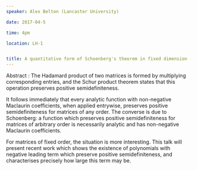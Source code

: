 ```yaml
---
speaker: Alex Belton (Lancaster University)

date: 2017-04-5

time: 4pm

location: LH-1


title: A quantitative form of Schoenberg's theorem in fixed dimension (Joint work with D. Guillot, A. Khare and M. Putinar)
---
```


Abstract : The Hadamard product of two matrices is formed by multiplying
corresponding entries, and the Schur product theorem states that
this operation preserves positive semidefiniteness.

It follows immediately that every analytic function with non-negative
Maclaurin coefficients, when applied entrywise, preserves positive
semidefiniteness for matrices of any order. The converse is due to
Schoenberg: a function which preserves positive semidefiniteness for
matrices of arbitrary order is necessarily analytic and has non-negative
Maclaurin coefficients.

For matrices of fixed order, the situation is more interesting. This talk
will present recent work which shows the existence of polynomials with
negative leading term which preserve positive semidefiniteness, and
characterises precisely how large this term may be.
